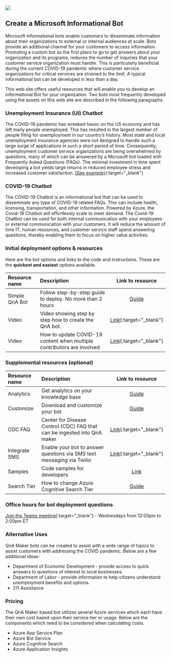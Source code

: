 <a href="https://www.microsoft.com"><img src="https://img-prod-cms-rt-microsoft-com.akamaized.net/cms/api/am/imageFileData/RE1Mu3b?ver=5c31"></a>

## Create a Microsoft Informational Bot
Microsoft informational bots enable customers to disseminate information about their organizations to external or internal audiences at scale. Bots provide an additional channel for your customers to access information. Promoting a custom bot as the first place to go to get answers about your organization and its programs, reduces the number of inquiries that your customer service organization must handle. This is particularly beneficial during the current COVID-19 pandemic where customer service organizations for critical services are strained to the limit. A typical informational bot can be developed in less than a day.

This web site offers useful resources that will enable you to develop an informational Bot for your organization. Two bots most frequently developed using the assets on this web site are described in the following paragraphs.

### Unemployment Insurance (UI) Chatbot
The COVID-19 pandemic has wreaked havoc on the US economy and has left many people unemployed. This has resulted in the largest number of people filing for unemployment in our country’s history. Most state and local unemployment insurance agencies were not designed to handle such a large surge of applications in such a short period of time. Consequently, unemployment customer service organizations are being overwhelmed by questions, many of which can be answered by a Microsoft bot loaded with Frequently Asked Questions (FAQs). The minimal investment in time spent developing a bot yields large returns in reduced employee stress and increased customer satisfaction. [(See example)](https://esd.wa.gov/newsroom/covid-19){:target="_blank"}

### COVID-19 Chatbot
The COVID-19 Chatbot is an informational bot that can be used to disseminate any type of COVID-19 related FAQs. This can include health, licensing, transportation, and other information. Powered by Azure, the Covid-19 Chatbot will effortlessly scale to meet demand. The Covid-19 Chatbot can be used for both internal communication with your employees or external communication with your customers. It will reduce the amount of time IT, human resources, and customer service staff spend answering questions, thereby enabling them to focus on higher value activities. 

### Initial deployment options & resources
Here are the bot options and links to the code and instructions. These are the **quickest and easiest** options available.

| Resource name | Description                                                                  | Link to resource | 
| :-------------| :--------------------------------------------------------------------------- | :--------------: |
| Simple QnA Bot| Follow step-by-step guide to deploy. No more than 2 hours                    | [Guide](docs/quick-start.md) |
| Video         | Video showing step by step how to create the QnA bot.                        | [Link](https://youtu.be/1c-3sjNNRhw){:target="_blank"} |
| Video         | How to update COVID-19 content when multiple contributors are involved       | [Link](https://youtu.be/ikQSP5Er-CE){:target="_blank"} |


### Supplemental resources (optional)

| Resource name | Description                                                                  | Link to resource | 
| :-------------| :--------------------------------------------------------------------------- | :--------------: |
| Analytics     | Get analytics on your knowledge base                                         | [Guide](docs/telemetry-analytics.md) |
| Customize     | Download and customize your bot                                              | [Guide](docs/customize-bot.md) |
| CDC FAQ       | Center for Disease Control (CDC) FAQ that can be ingested into QnA maker | [Link](https://www.cdc.gov/coronavirus/2019-ncov/faq.html){:target="_blank"} |
| Integrate SMS | Enable your bot to answer questions via SMS text messaging via Twilio | [Link](https://docs.microsoft.com/en-us/azure/bot-service/bot-service-channel-connect-twilio?view=azure-bot-service-4.0){:target="_blank"}
| Samples       | Code samples for developers       | [Link](https://github.com/microsoft/slg-covid-bot/tree/master/samples) |
| Search Tier   | How to change Azure Cognitive Search Tier | [Guide](docs/ChangeSearchTier.md)

### Office hours for bot deployment questions
[Join the Teams meeting](https://teams.microsoft.com/l/meetup-join/19%3ameeting_OTUyOGFlNzUtNjdmMi00YjM0LTkzZjctNzAzOGI5OWUwNTI4%40thread.v2/0?context=%7b%22Tid%22%3a%2272f988bf-86f1-41af-91ab-2d7cd011db47%22%2c%22Oid%22%3a%2245034998-ff14-46b2-8930-a81239a16800%22%7d){:target="_blank"} - Wednesdays from 12:00pm to 2:00pm ET

### Alternative Uses
QnA Maker bots can be created to assist with a wide range of topics to assist customers with addressing the COVID pandemic.  Below are a few additional ideas:

* Department of Economic Development - provide access to quick answers to questions of interest to local businesses.
* Department of Labor - provide information to help citizens understand unemployment benefits and options.
* 211 Assistance

### Pricing
The QnA Maker based bot utilizes several Azure services which each have their own cost based upon their service tier or usage. Below are the components which need to be considered when calculating costs.

* Azure App Service Plan
* Azure Bot Service
* Azure Cognitive Search
* Azure Application Insights  
